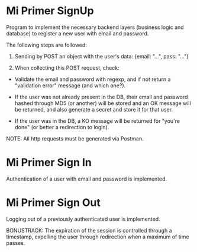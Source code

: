 # Mi Primer SignUp

Program to implement the necessary backend layers (business logic and database) to register a new user with email and password.

The following steps are followed:

1) Sending by POST an object with the user's data: {email: "...", pass: "..."}

2) When collecting this POST request, check:

- Validate the email and password with regexp, and if not return a "validation error" message (and which one?).

- If the user was not already present in the DB, their email and password hashed through MD5 (or another) will be stored and an OK message will be returned, and also generate a secret and store it for that user.

- If the user was in the DB, a KO message will be returned for "you're done" (or better a redirection to login).

NOTE: All http requests must be generated via Postman.

# Mi Primer Sign In

Authentication of a user with email and password is implemented.

# Mi Primer Sign Out

Logging out of a previously authenticated user is implemented.

BONUSTRACK: The expiration of the session is controlled through a timestamp, expelling the user through redirection when a maximum of time passes.